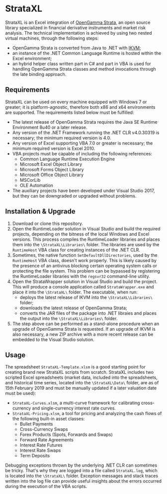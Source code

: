 # StrataXL

StrataXL is an Excel integration of [OpenGamma Strata](http://strata.opengamma.io/), an open source library specialized in financial derivative instruments and market risk analysis. The technical implementation is achieved by using two nested virtual machines, through the following steps:

 * OpenGamma Strata is converted from Java to .NET with [IKVM](https://www.ikvm.net/);
 * an instance of the .NET Common Language Runtime is hosted within the Excel environment;
 * an hybrid helper class written part in C# and part in VBA is used for handling OpenGamma Strata classes and method invocations through the late binding approach.

## Requirements

StrataXL can be used on every machine equipped with Windows 7 or greater; it is platform-agnostic, therefore both x86 and x64 environments are supported. The requirements listed below must be fulfilled:

 * The latest release of OpenGamma Strata requires the Java SE Runtime Environment 8u40 or a later release.
 * Any version of the .NET Framework running the .NET CLR v4.0.30319 is necessary; the minimum required version is 4.0.
 * Any version of Excel supporting VBA 7.0 or greater is necessary; the minimum required version is Excel 2010.
 * VBA projects must be capable of including the following references:
   * Common Language Runtime Execution Engine
   * Microsoft Excel Object Library
   * Microsoft Forms Object Library
   * Microsoft Office Object Library
   * MSCorLib
   * OLE Automation
 * The auxiliary projects have been developed under Visual Studio 2017, but they can be downgraded or upgraded without problems.

## Installation & Upgrade

 1. Download or clone this repository.
 1. Open the RuntimeLoader solution in Visual Studio and build the required projects, depending on the bitness of the local Windows and Excel versions. This process compiles the RuntimeLoader libraries and places them into the `\StrataXL\Libraries\` folder. The libraries are used by the `RuntimeHost` VBA class for creating instances of the .NET CLR.
 1. Sometimes, the native function `SetDefaultDllDirectories`, used by the `RuntimeHost` VBA class, doesn't work properly. This is likely caused by the presence of an antivirus blocking certain operating system calls or protecting the file system. This problem can be bypassed by registering the RuntimeLoader libraries with the `regsvr32` command-line utility.
 1. Open the StrataWrapper solution in Visual Studio and build the project. This will produce a console application called `StrataWrapper.exe` and place it into the `\StrataXL\` folder. The executable, when run:
    * deploys the latest release of IKVM into the `\StrataXL\Libraries\` folder;
    * downloads the latest release of OpenGamma Strata;
    * converts the JAR files of the package into .NET libraies and places the output into the `\StrataXL\Libraries\` folder.
 1. The step above can be performed as a stand-alone procedure when an upgrade of OpenGamma Strata is requested. If an upgrade of IKVM is also necessary, a new ZIP archive with a more recent release can be embedded to the Visual Studio solution.

## Usage

The spreadsheet `StrataXL-Template.xlsm` is a good starting point for creating brand new StrataXL scripts from scratch. StrataXL includes two scripted Excel spreadsheets (market data, included into the spreadsheets, and historical time series, located into the `\StrataXL\Data\` folder, are as of 15th February 2019 and must be manually updated if a later valuation date must be used):

 * `StrataXL-Curves.xlsm`, a multi-curve framework for calibrating cross-currency and single-currency interest rate curves.
 * `StrataXL-Pricing.xlsm`, a tool for pricing and analyzing the cash flows of the following built-in asset classes:
   * Bullet Payments
   * Cross-Currency Swaps
   * Forex Products (Spots, Forwards and Swaps)
   * Forward Rate Agreements
   * Interest Rate Futures
   * Interest Rate Swaps
   * Term Deposits

Debugging exceptions thrown by the underlying .NET CLR can sometimes be tricky. That's why they are logged into a file called `StrataXL.log`, which is located into the `\StrataXL\` folder. Exception messages and stack traces written into the log file can provide useful insights about the errors occurred during the execution of the VBA scripts.
